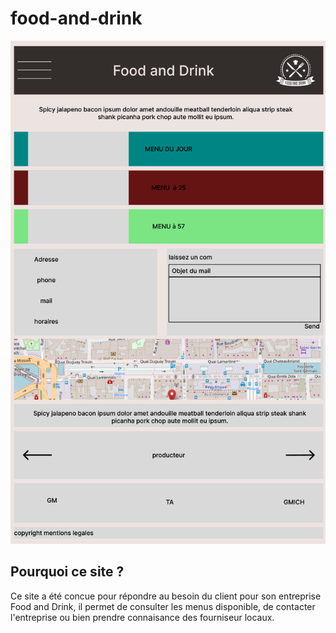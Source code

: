 # food-and-drink
![alt text](/Drink-and-food.png)

## Pourquoi ce site ?

Ce site a été concue pour répondre au besoin du client pour son entreprise Food and Drink, il permet de consulter les menus disponible, de contacter l'entreprise ou bien prendre connaisance des fourniseur locaux.